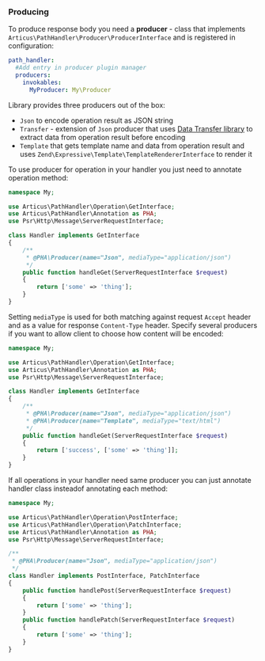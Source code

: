 ### Producing

To produce response body you need a **producer** - class that implements `Articus\PathHandler\Producer\ProducerInterface` and is registered in configuration:
 
```YAML
path_handler:
  #Add entry in producer plugin manager 
  producers:
    invokables:
      MyProducer: My\Producer 
```

Library provides three producers out of the box:

- `Json` to encode operation result as JSON string
- `Transfer` - extension of `Json` producer that uses [Data Transfer library](https://github.com/Articus/DataTransfer) to extract data from operation result before encoding
- `Template` that gets template name and data from operation result and uses `Zend\Expressive\Template\TemplateRendererInterface` to render it 

To use producer for operation in your handler you just need to annotate operation method:

```PHP
namespace My;

use Articus\PathHandler\Operation\GetInterface;
use Articus\PathHandler\Annotation as PHA;
use Psr\Http\Message\ServerRequestInterface;

class Handler implements GetInterface
{
    /**
     * @PHA\Producer(name="Json", mediaType="application/json")
     */
    public function handleGet(ServerRequestInterface $request)
    {
        return ['some' => 'thing']; 
    }
}
```

Setting `mediaType` is used for both matching against request `Accept` header and as a value for response `Content-Type` header. 
Specify several producers if you want to allow client to choose how content will be encoded:

```PHP
namespace My;

use Articus\PathHandler\Operation\GetInterface;
use Articus\PathHandler\Annotation as PHA;
use Psr\Http\Message\ServerRequestInterface;

class Handler implements GetInterface
{
    /**
     * @PHA\Producer(name="Json", mediaType="application/json")
     * @PHA\Producer(name="Template", mediaType="text/html")
     */
    public function handleGet(ServerRequestInterface $request)
    {
        return ['success', ['some' => 'thing']]; 
    }
}
```

If all operations in your handler need same producer you can just annotate handler class insteadof annotating each method:

```PHP
namespace My;

use Articus\PathHandler\Operation\PostInterface;
use Articus\PathHandler\Operation\PatchInterface;
use Articus\PathHandler\Annotation as PHA;
use Psr\Http\Message\ServerRequestInterface;

/**
 * @PHA\Producer(name="Json", mediaType="application/json")
 */
class Handler implements PostInterface, PatchInterface
{
    public function handlePost(ServerRequestInterface $request)
    {
        return ['some' => 'thing']; 
    }
    public function handlePatch(ServerRequestInterface $request)
    {
        return ['some' => 'thing']; 
    }
}
